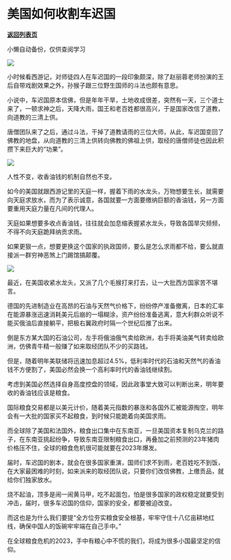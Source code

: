 # 美国如何收割车迟国

[**返回列表页**](/gzh/政事堂2019)

小懒自动备份，仅供查阅学习

![](https://mmbiz.qpic.cn/mmbiz_jpg/rxhS23yu8cN5t9vHGicicWZuTj49aiaXtKZI5ic7ibqiasqHZareNnoPJcDdrtaTtiaEvHY8u2MnzTvbribVBTzCvPzFtQ/640?wx_fmt=jpeg)

小时候看西游记，对师徒四人在车迟国的一段印象颇深，除了赵丽蓉老师扮演的王后自带戏剧效果之外，孙猴子跟三位野生国师的斗法也颇有意思。  

小说中，车迟国原本信佛，但是年年干旱，土地收成很差，突然有一天，三个道士来了，一顿求神之后，天降大雨，国王和老百姓都很高兴，于是国家改信了道教，向道教的三清上供。

唐僧团队来了之后，通过斗法，干掉了道教请雨的三位大师，从此，车迟国变回了佛教的地盘，从向道教的三清上供转向佛教的佛祖上供，取经的唐僧师徒也因此积攒下来巨大的“功果”。

![](https://mmbiz.qpic.cn/mmbiz_jpg/rxhS23yu8cN5t9vHGicicWZuTj49aiaXtKZqVwLNYofXIScf7Z5te4ZmYmIvvImCaS7KfZXnKcfxgGTjDl2t7Ziaeg/640?wx_fmt=jpeg)

人性不变，收香油钱的机制自然也不变。  

如今的美国就跟西游记里的天庭一样，握着下雨的水龙头，万物想要生长，就需要向天庭求放水，而为了表示诚意，各国就要一方面要缴纳巨额的香油钱，另一方面要重用天庭力量在凡间的代理人。

天庭如果想要多收点香油钱，往往就会加息缩表握紧水龙头，导致各国旱灾频频，不得不向天庭跪拜纳贡求雨。

如果更狠一点，想要更换这个国家的执政国师，要么是怎么求雨都不给，要么就直接派一群穷神恶煞上门踢馆搞颠覆。  

![](https://mmbiz.qpic.cn/mmbiz_jpg/rxhS23yu8cN5t9vHGicicWZuTj49aiaXtKZlDb7XsTbmocKa0yMDdZMTERXdQ6AUibTYKZqhsHm35icL79HicrBkHOHA/640?wx_fmt=jpeg)

最近，在美国收紧水龙头，又派了几个毛猴打来打去，让一大批西方国家苦不堪言。  

德国的先进制造业在高昂的石油与天然气价格下，纷纷停产准备撤离，日本的汇率在能源暴涨迅速消耗美元后崩的一塌糊涂，资产纷纷准备逃离，意大利群众听说不能买俄油后直接躺平，把极右翼政府时隔一个世纪后推了出来。

倒是东方某大国的石油公司，左手将俄油俄气卖给欧洲，右手将美油美气转卖给欧洲，仿佛青牛精一般赚了如来取经团队不少的买路钱。  

但是，随着明年美联储将迅速加息超过4.5%，低利率时代的石油和天然气的香油钱不方便割了，美国必然会换一个高利率时代的香油钱继续割。

考虑到美国必然选择自身高度控盘的领域，因此政事堂大致可以判断出来，明年要收的香油钱应该是粮食。  

国际粮食交易都是以美元计价，随着美元指数的暴涨和各国外汇被能源掏空，明年会有一大批的国家买不起粮食，到时候只能跪着向美国求雨。

而全球除了美国和法国外，粮食出口集中在东南亚，一旦美国资本复制乌克兰的路子，在东南亚挑起纷争，导致东南亚限制粮食出口，再叠加之前预测的23年猪肉价格压不住，全球的粮食危机很可能就要在2023年爆发。

届时，车迟国的剧本，就会在很多国家重演，国师们求不到雨，老百姓吃不到饭，在大家最困难的时刻，如来派来的取经团队说，只要你们改信佛教，上缴贡品，就给你们独家放水。

烧不起油，顶多是闹一闹黄马甲，吃不起面包，怕是很多国家的政权稳定就要受到冲击，届时，很多车迟国的信仰，国家的安全，都要被迫改变。

而这也是为什么我们要提“全方位夯实粮食安全根基，牢牢守住十八亿亩耕地红线，确保中国人的饭碗牢牢端在自己手中。”

在全球粮食危机的2023，手中有粮心中不慌的我们，将成为很多小国最坚定的信仰。  

